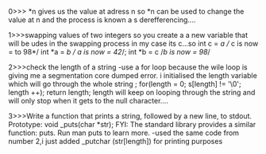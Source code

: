 0>>> *n gives us the value at adress n
so *n can be used to change the value at n and the process is known a s derefferencing....

1>>>swapping  values of two integers
so you create a a new variable that will be udes in the swapping process
 in my case its c...so
 int c = *a /*  c is now = to 98*/
 int  *a = *b  /* *a is now = 42*/;
 int *b =  c /*b is now = 98*/

2>>>check the length of a string
-use a for loop because the wile loop is giving me a segmentation core dumped error.
i initialised the length variable which will go through the whole string ;
for(length = 0; s[length] != '\0'; length ++);
return length;
length will keep on looping through the string and will only stop when it gets to the null character....

3>>>Write a function that prints a string, followed by a new line, to stdout.
Prototype: void _puts(char *str);
FYI: The standard library provides a similar function: puts. Run man puts to learn more.
-used the same code from number 2,i just added _putchar (str[length]) for printing purposes
                                                       